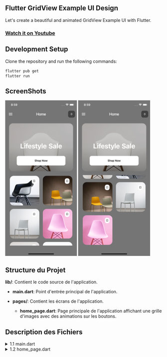 ## Flutter GridView Example UI Design

Let's create a beautiful and animated GridView Example UI with Flutter.

### [Watch it on Youtube](https://youtu.be/sEXekxd_IdM)


## Development Setup
Clone the repository and run the following commands:
```
flutter pub get
flutter run
```

## ScreenShots

<img src="assets/screenshot/one.png" height="500em" />&nbsp;<img src="assets/screenshot/two.png" height="500em" />

## Structure du Projet

**lib/**: Contient le code source de l'application.
  - **main.dart**: Point d'entrée principal de l'application.
  
  - **pages/**: Contient les écrans de l'application.
    - **home_page.dart**: Page principale de l'application affichant une grille d'images avec des animations sur les boutons.

## Description des Fichiers

<details>
<summary>1.1 main.dart</summary>

- Ce fichier est le point d'entrée principal de l'application Flutter. Il initialise l'application en lançant la méthode `runApp()` avec le widget racine de l'application. Le widget racine est généralement un `MaterialApp` qui configure le thème, les routes, et la page d'accueil de l'application.

</details>

<details>
<summary>1.2 home_page.dart</summary>

- **_HomePageState** :
  Cette classe représente l'état de la page d'accueil de l'application. Elle contient une liste d'images `_listItem`, qui sont affichées sous forme de grille dans l'interface utilisateur. Chaque image est affichée avec un bouton animé en forme d'icône de signet (`bookmark`).

- **AppBar** :
  La barre d'application comprend une icône de menu à gauche, un titre centré, et une petite boîte à droite affichant "0". Cette boîte est stylisée avec un fond gris foncé et des coins arrondis.

- **Scaffold** :
  Utilisé pour structurer la page d'accueil, le `Scaffold` contient l'`AppBar`, une zone de contenu principale définie dans le `body`, et gère la structure globale de la page.

- **GridView** :
  Le `GridView.count` est utilisé pour afficher les images sous forme de grille avec 2 colonnes. Chaque élément de la grille est une carte (`Card`) contenant une image, stylisée avec des coins arrondis et une animation d'apparition d'un bouton de signet.

- **Image principale** :
  En haut de l'écran, une grande image est affichée avec un texte superposé ("Lifestyle Sale"). Cette section inclut un bouton "Shop Now", stylisé en blanc avec un texte gris foncé. Cette section est également stylisée avec un dégradé noir transparent pour un effet esthétique.

- **Bouton Signet** :
  Chaque image de la grille inclut un bouton en forme de signet. Ce bouton est initialement positionné en dehors de l'image (décalé de 50 pixels) et est animé pour apparaître sur l'image lorsqu'elle est affichée.

</details>

